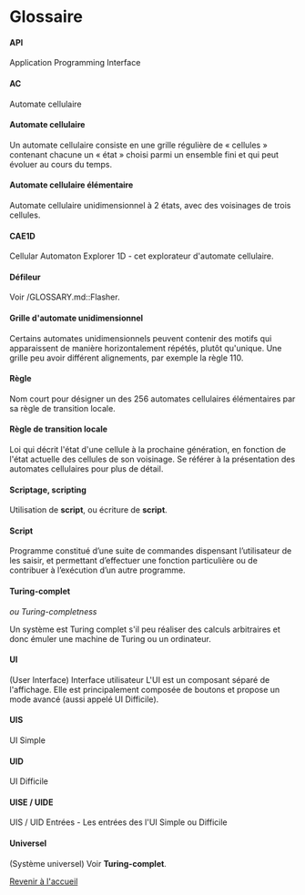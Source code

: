 # Glossaire

#### API

Application Programming Interface

#### AC

Automate cellulaire

#### Automate cellulaire

Un automate cellulaire consiste en une grille régulière de « cellules » contenant chacune un « état » choisi parmi un ensemble fini et qui peut évoluer au cours du temps.

#### Automate cellulaire élémentaire

Automate cellulaire unidimensionnel à 2 états, avec des voisinages de trois cellules.

#### CAE1D

Cellular Automaton Explorer 1D - cet explorateur d'automate cellulaire.

#### Défileur

Voir /GLOSSARY.md::Flasher.

#### Grille d'automate unidimensionnel

Certains automates unidimensionnels peuvent contenir des motifs qui apparaissent de manière horizontalement répétés, plutôt qu'unique. Une grille peu avoir différent alignements, par exemple la règle 110.

#### Règle

Nom court pour désigner un des 256 automates cellulaires élémentaires par sa règle de transition locale.

#### Règle de transition locale

Loi qui décrit l'état d'une cellule à la prochaine génération, en fonction de l'état actuelle des cellules de son voisinage. Se référer à la présentation des automates cellulaires pour plus de détail.

#### Scriptage, scripting

Utilisation de **script**, ou écriture de **script**.

#### Script

Programme constitué d’une suite de commandes dispensant l’utilisateur de les saisir, et permettant d’effectuer une fonction particulière ou de contribuer à l’exécution d’un autre programme.

#### Turing-complet

_ou Turing-completness_

Un système est Turing complet s'il peu réaliser des calculs arbitraires et donc émuler une machine de Turing ou un ordinateur.

#### UI

(User Interface) Interface utilisateur
L'UI est un composant séparé de l'affichage. Elle est principalement composée de boutons et propose un mode avancé (aussi appelé UI Difficile).

#### UIS

UI Simple

#### UID

UI Difficile

#### UISE / UIDE

UIS / UID Entrées - Les entrées des l'UI Simple ou Difficile

#### Universel

(Système universel) Voir **Turing-complet**.

[Revenir à l'accueil](..)
